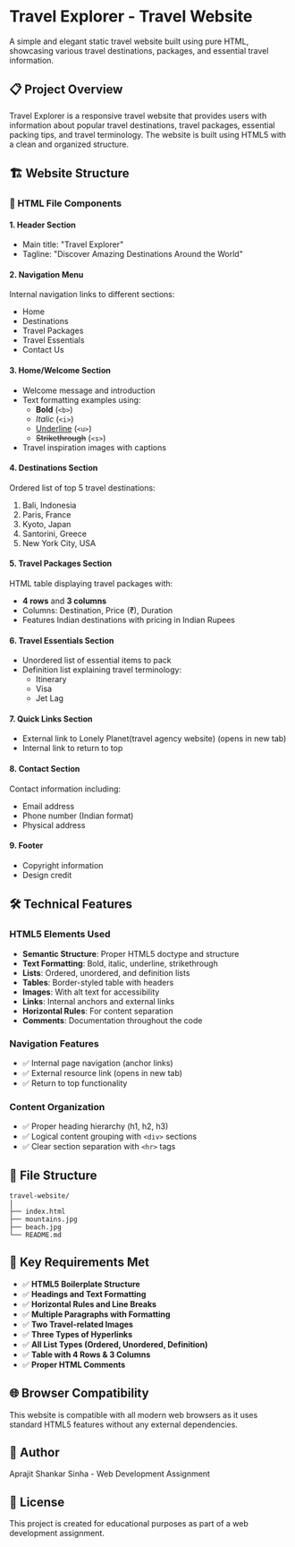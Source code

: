 # Travel Explorer - Travel Website

A simple and elegant static travel website built using pure HTML, showcasing various travel destinations, packages, and essential travel information.

## 📋 Project Overview

Travel Explorer is a responsive travel website that provides users with information about popular travel destinations, travel packages, essential packing tips, and travel terminology. The website is built using HTML5 with a clean and organized structure.

## 🏗️ Website Structure

### 📄 HTML File Components

#### 1. **Header Section**
- Main title: "Travel Explorer"
- Tagline: "Discover Amazing Destinations Around the World"

#### 2. **Navigation Menu**
Internal navigation links to different sections:
- Home
- Destinations
- Travel Packages
- Travel Essentials
- Contact Us

#### 3. **Home/Welcome Section**
- Welcome message and introduction
- Text formatting examples using:
  - **Bold** (`<b>`)
  - *Italic* (`<i>`)
  - <u>Underline</u> (`<u>`)
  - ~~Strikethrough~~ (`<s>`)
- Travel inspiration images with captions

#### 4. **Destinations Section**
Ordered list of top 5 travel destinations:
1. Bali, Indonesia
2. Paris, France
3. Kyoto, Japan
4. Santorini, Greece
5. New York City, USA

#### 5. **Travel Packages Section**
HTML table displaying travel packages with:
- **4 rows** and **3 columns**
- Columns: Destination, Price (₹), Duration
- Features Indian destinations with pricing in Indian Rupees

#### 6. **Travel Essentials Section**
- Unordered list of essential items to pack
- Definition list explaining travel terminology:
  - Itinerary
  - Visa
  - Jet Lag

#### 7. **Quick Links Section**
- External link to Lonely Planet(travel agency website) (opens in new tab)
- Internal link to return to top

#### 8. **Contact Section**
Contact information including:
- Email address
- Phone number (Indian format)
- Physical address

#### 9. **Footer**
- Copyright information
- Design credit

## 🛠️ Technical Features

### HTML5 Elements Used
- **Semantic Structure**: Proper HTML5 doctype and structure
- **Text Formatting**: Bold, italic, underline, strikethrough
- **Lists**: Ordered, unordered, and definition lists
- **Tables**: Border-styled table with headers
- **Images**: With alt text for accessibility
- **Links**: Internal anchors and external links
- **Horizontal Rules**: For content separation
- **Comments**: Documentation throughout the code

### Navigation Features
- ✅ Internal page navigation (anchor links)
- ✅ External resource link (opens in new tab)
- ✅ Return to top functionality

### Content Organization
- ✅ Proper heading hierarchy (h1, h2, h3)
- ✅ Logical content grouping with `<div>` sections
- ✅ Clear section separation with `<hr>` tags

## 📁 File Structure
```
travel-website/
│
├── index.html
├── mountains.jpg
├── beach.jpg
└── README.md
```

## 🎯 Key Requirements Met

- ✅ **HTML5 Boilerplate Structure**
- ✅ **Headings and Text Formatting**
- ✅ **Horizontal Rules and Line Breaks**
- ✅ **Multiple Paragraphs with Formatting**
- ✅ **Two Travel-related Images**
- ✅ **Three Types of Hyperlinks**
- ✅ **All List Types (Ordered, Unordered, Definition)**
- ✅ **Table with 4 Rows & 3 Columns**
- ✅ **Proper HTML Comments**

## 🌐 Browser Compatibility
This website is compatible with all modern web browsers as it uses standard HTML5 features without any external dependencies.


## 👤 Author
Aprajit Shankar Sinha - Web Development Assignment

## 📄 License
This project is created for educational purposes as part of a web development assignment.
